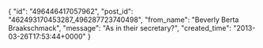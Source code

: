  {
   "id": "496446417057962",
   "post_id": "462493170453287_496287723740498",
   "from_name": "Beverly Berta Braakschmack",
   "message": "As in their secretary?",
   "created_time": "2013-03-26T17:53:44+0000"
 }
